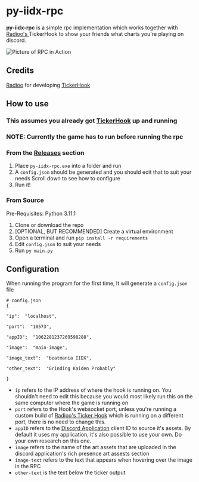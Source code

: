 # py-iidx-rpc
**py-iidx-rpc** is a simple rpc implementation which works together with [Radioo's ](https://github.com/Radioo/TickerHook) TickerHook to show your friends what charts you're playing on discord.

![Picture of RPC in Action](https://cdn.discordapp.com/attachments/832618563226304582/1062439241155608646/image.png)

## Credits
[Radioo](https://github.com/Radioo) for developing [TickerHook](https://github.com/Radioo/TickerHook)

## How to use

### This assumes you already got [TickerHook](https://github.com/Radioo/TickerHook) up and running

### NOTE: Currently the game has to run before running the rpc

### From the [Releases](https://github.com/Infecta/py-iidx-rpc/releases) section
1. Place `py-iidx-rpc.exe` into a folder and run
2. A `config.json` should be generated and you should edit that to suit your needs
Scroll down to see how to configure
3. Run it!

### From Source

Pre-Requisites: Python 3.11.1

1.  Clone or download the repo
2.  [OPTIONAL, BUT RECOMMENDED] Create a virtual environment
3. Open a terminal and run `pip install -r requirements	`
4. Edit `config.json` to suit your needs
5. Run `py main.py`

## Configuration
When running the program for the first time, It will generate a `config.json` file

```
# config.json 
{

"ip":  "localhost",

"port":  "10573",

"appID":  "1062281237269598288",

"image":  "main-image",

"image_text":  "beatmania IIDX",

"other_text":  "Grinding Kaiden Probably"

}
```

- `ip` refers to the IP address of where the hook is running on. You shouldn't need to edit this because you would most likely run this on the same computer where the game is running on
- `port` refers to the Hook's websocket port, unless you're running a custom build of [Radioo's Ticker Hook](https://github.com/Radioo/TickerHook) which is running on a different port, there is no need to change this.
- `appID` refers to the [Discord Application](https://discord.com/developers/applications) client ID to source it's assets. By default it uses my application, it's also possible to use your own. Do your own research on this one.
- `image` refers to the name of the art assets that are uploaded in the discord application's rich presence art assests section
- `image-text` refers to the text that appears when hovering over the image in the RPC
- `other-text` is the text below the ticker output




